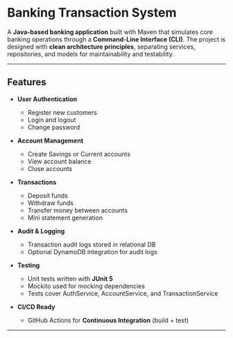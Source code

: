 # Banking Transaction System

A **Java-based banking application** built with Maven that simulates core banking operations through a **Command-Line Interface (CLI)**. The project is designed with **clean architecture principles**, separating services, repositories, and models for maintainability and testability.

---

## Features

- **User Authentication**
    - Register new customers
    - Login and logout
    - Change password

- **Account Management**
    - Create Savings or Current accounts
    - View account balance
    - Close accounts

- **Transactions**
    - Deposit funds
    - Withdraw funds
    - Transfer money between accounts
    - Mini statement generation

- **Audit & Logging**
    - Transaction audit logs stored in relational DB
    - Optional DynamoDB integration for audit logs

- **Testing**
    - Unit tests written with **JUnit 5**
    - Mockito used for mocking dependencies
    - Tests cover AuthService, AccountService, and TransactionService

- **CI/CD Ready**
    - GitHub Actions for **Continuous Integration** (build + test)

[//]: # (    - Docker image publishing &#40;ready for Continuous Deployment&#41;)

---